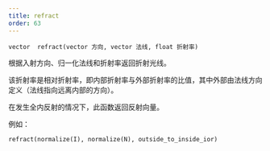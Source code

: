 ```yaml
---
title: refract
order: 63
---
```

`vector  refract(vector 方向, vector 法线, float 折射率)`

根据入射方向、归一化法线和折射率返回折射光线。

该折射率是相对折射率，即内部折射率与外部折射率的比值，其中外部由法线方向定义（法线指向远离内部的方向）。

在发生全内反射的情况下，此函数返回反射向量。

例如：

```vex
refract(normalize(I), normalize(N), outside_to_inside_ior)

```

